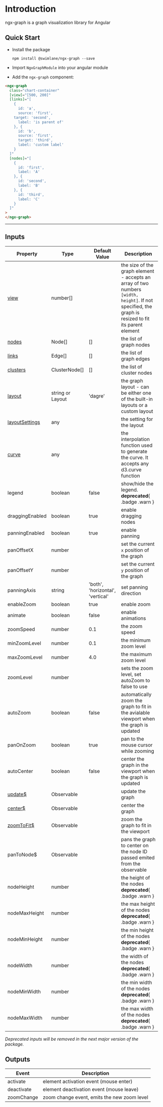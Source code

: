 # Introduction

ngx-graph is a graph visualization library for Angular

## Quick Start

- Install the package

  `npm install @swimlane/ngx-graph --save`

- Import `NgxGraphModule` into your angular module
- Add the `ngx-graph` component:

```html { playground }
<ngx-graph
  class="chart-container"
  [view]="[500, 200]"
  [links]="[
    {
      id: 'a',
      source: 'first',
    target: 'second',
      label: 'is parent of'
    }, {
      id: 'b',
      source: 'first',
      target: 'third',
      label: 'custom label'
    }
  ]"
  [nodes]="[
    {
      id: 'first',
      label: 'A'
    }, {
      id: 'second',
      label: 'B'
    }, {
      id: 'third',
      label: 'C'
    }
  ]"
>
</ngx-graph>
```

---

## Inputs

| Property                                                  | Type                | Default Value | Description                                                                                                                                         |
| --------------------------------------------------------- | ------------------- | ------------- | --------------------------------------------------------------------------------------------------------------------------------------------------- |
| [view](/demos/interactive-demo#dimensions)                | number[]            |               | the size of the graph element - accepts an array of two numbers `[width, height]`. If not specified, the graph is resized to fit its parent element |
| [nodes](/data-format)                                     | Node[]              | []            | the list of graph nodes                                                                                                                             |
| [links](/data-format)                                     | Edge[]              | []            | the list of graph edges                                                                                                                             |
| [clusters](/data-format)                                  | ClusterNode[]       | []            | the list of cluster nodes                                                                                                                           |
| [layout](/layouts)                                        | string or Layout    | 'dagre'       | the graph layout - can be either one of the built-in layouts or a custom layout                                                                     |
| [layoutSettings](/layouts)                                | any                 |               | the setting for the layout                                                                                                                          |
| [curve](/demos/interactive-demo#line-curve-interpolation) | any                 |               | the interpolation function used to generate the curve. It accepts any d3.curve function                                                             |
| legend                                                    | boolean             | false         | show/hide the legend. **deprecated**{ .badge .warn }                                                                                                |
| draggingEnabled                                           | boolean             | true          | enable dragging nodes                                                                                                                               |
| panningEnabled                                            | boolean             | true          | enable panning                                                                                                                                      |
| panOffsetX                                                | number              |               | set the current `x` position of the graph                                                                                                           |
| panOffsetY                                                | number              |               | set the current `y` position of the graph                                                                                                           |
| panningAxis                                               | string              | 'both', 'horizontal', 'vertical'          | set panning direction                                                                                                   |
| enableZoom                                                | boolean             | true          | enable zoom                                                                                                                                         |
| animate                                                   | boolean             | false         | enable animations                                                                                                                                   |
| zoomSpeed                                                 | number              | 0.1           | the zoom speed                                                                                                                                      |
| minZoomLevel                                              | number              | 0.1           | the minimum zoom level                                                                                                                              |
| maxZoomLevel                                              | number              | 4.0           | the maximum zoom level                                                                                                                              |
| zoomLevel                                                 | number              |               | sets the zoom level, set autoZoom to false to use                                                                                                   |
| autoZoom                                                  | boolean             | false         | automatically zoom the graph to fit in the avialable viewport when the graph is updated                                                             |
| panOnZoom                                                 | boolean             | true          | pan to the mouse cursor while zooming                                                                                                               |
| autoCenter                                                | boolean             | false         | center the graph in the viewport when the graph is updated                                                                                          |
| [update\$](/demos/interactive-demo#triggering-update)     | Observable<boolean> |               | update the graph                                                                                                                                    |
| [center\$](/demos/interactive-demo#centering-the-graph)   | Observable<boolean> |               | center the graph                                                                                                                                    |
| [zoomToFit\$](/demos/interactive-demo#fit-to-view)        | Observable<boolean> |               | zoom the graph to fit in the viewport                                                                                                               |
| panToNode\$                                               | Observable<number>  |               | pans the graph to center on the node ID passed emited from the observable                                                                           |
| nodeHeight                                                | number              |               | the height of the nodes **deprecated**{ .badge .warn }                                                                                              |
| nodeMaxHeight                                             | number              |               | the max height of the nodes **deprecated**{ .badge .warn }                                                                                          |
| nodeMinHeight                                             | number              |               | the min height of the nodes **deprecated**{ .badge .warn }                                                                                          |
| nodeWidth                                                 | number              |               | the width of the nodes **deprecated**{ .badge .warn }                                                                                               |
| nodeMinWidth                                              | number              |               | the min width of the nodes **deprecated**{ .badge .warn }                                                                                           |
| nodeMaxWidth                                              | number              |               | the max width of the nodes **deprecated**{ .badge .warn }                                                                                           |

_Deprecated inputs will be removed in the next major version of the package._

## Outputs

| Event      | Description                                 |
| ---------- | ------------------------------------------- |
| activate   | element activation event (mouse enter)      |
| deactivate | element deactivation event (mouse leave)    |
| zoomChange | zoom change event, emits the new zoom level |
